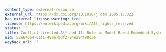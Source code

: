 ```yaml
---
content_type: external-resource
external_url: https://dx.doi.org/10.1016/j.dam.2005.10.022
has_external_license_warning: true
license: https://en.wikipedia.org/wiki/All_rights_reserved
status: ''
title: Conflict-directed A\* and Its Role in Model Based Embedded Systems
uid: 58e670b4-61f1-48a6-bdf2-84e294498c3e
wayback_url: ''
---
```

